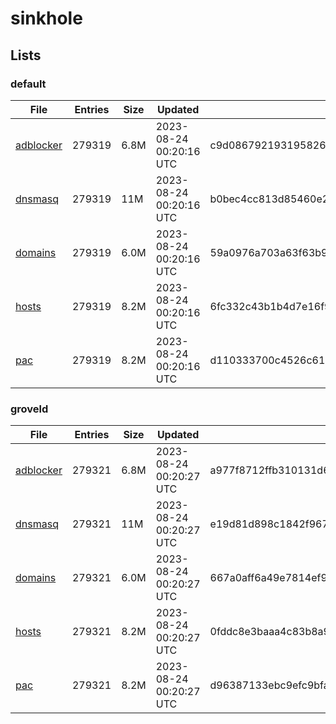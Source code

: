 # sinkhole

## Lists

### default

|File|Entries|Size|Updated|Hash|
|-|-|-|-|-|
|[adblocker](https://raw.githubusercontent.com/groveld/sinkhole/lists/default/adblocker.txt)|279319|6.8M|2023-08-24 00:20:16 UTC|c9d0867921931958267f0ccfe672e50cb1b54dc5aaee0a4a86c9e2eedd49126d|
|[dnsmasq](https://raw.githubusercontent.com/groveld/sinkhole/lists/default/dnsmasq.txt)|279319|11M|2023-08-24 00:20:16 UTC|b0bec4cc813d85460e24fa72cdf7aa6e6e9c958c7981ff66c4a0bde45972572f|
|[domains](https://raw.githubusercontent.com/groveld/sinkhole/lists/default/domains.txt)|279319|6.0M|2023-08-24 00:20:16 UTC|59a0976a703a63f63b9c2db5dc4c7697431b174f47da5d43021a8c7bb9fce13f|
|[hosts](https://raw.githubusercontent.com/groveld/sinkhole/lists/default/hosts.txt)|279319|8.2M|2023-08-24 00:20:16 UTC|6fc332c43b1b4d7e16f935c281fad67bc24ca5402758f7b8b010acb9d19314c7|
|[pac](https://raw.githubusercontent.com/groveld/sinkhole/lists/default/pac.txt)|279319|8.2M|2023-08-24 00:20:16 UTC|d110333700c4526c61bfce4ee8e7faac1ea3602e0cb09605499627cfcdeaba64|

### groveld

|File|Entries|Size|Updated|Hash|
|-|-|-|-|-|
|[adblocker](https://raw.githubusercontent.com/groveld/sinkhole/lists/groveld/adblocker.txt)|279321|6.8M|2023-08-24 00:20:27 UTC|a977f8712ffb310131d6139547348aeb641e51d54c8b7667a4fea75fb8f8ed7b|
|[dnsmasq](https://raw.githubusercontent.com/groveld/sinkhole/lists/groveld/dnsmasq.txt)|279321|11M|2023-08-24 00:20:27 UTC|e19d81d898c1842f9670267930a290f325677e5a255f5d207743d34607eb461e|
|[domains](https://raw.githubusercontent.com/groveld/sinkhole/lists/groveld/domains.txt)|279321|6.0M|2023-08-24 00:20:27 UTC|667a0aff6a49e7814ef9c010425c343eae40cf97f73dac2534359189cc43dfff|
|[hosts](https://raw.githubusercontent.com/groveld/sinkhole/lists/groveld/hosts.txt)|279321|8.2M|2023-08-24 00:20:27 UTC|0fddc8e3baaa4c83b8a9a193cc53e28a3b0af04a9a434fe434b78916e4379faa|
|[pac](https://raw.githubusercontent.com/groveld/sinkhole/lists/groveld/pac.txt)|279321|8.2M|2023-08-24 00:20:27 UTC|d96387133ebc9efc9bfa9a7f6fc6701ac7cea24aabd5a154553e9c33982d6419|
